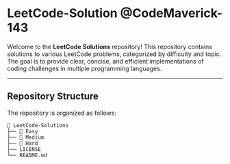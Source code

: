 # LeetCode-Solution @CodeMaverick-143

Welcome to the **LeetCode Solutions** repository! This repository contains solutions to various LeetCode problems, categorized by difficulty and topic. The goal is to provide clear, concise, and efficient implementations of coding challenges in multiple programming languages.

---

## Repository Structure

The repository is organized as follows:

```plaintext
📂 LeetCode-Solutions
├── 📁 Easy
├── 📁 Medium
├── 📁 Hard
├── LICENSE
└── README.md

